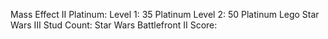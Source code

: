 Mass Effect II Platinum: Level 1: 35 Platinum Level 2: 50 Platinum
Lego Star Wars III Stud Count:
Star Wars Battlefront II Score:
